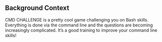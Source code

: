 ## Background Context

CMD CHALLENGE is a pretty cool game challenging you on Bash skills. Everything is done via the command line and the questions are becoming increasingly complicated. It’s a good training to improve your command line skills!
